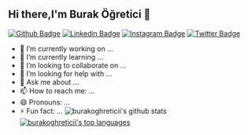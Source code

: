 ## Hi there,I'm Burak Öğretici 👋

[![Github Badge](https://img.shields.io/badge/-Github-000?style=quare&labelColor=000&logo=Github&logoColor=white&link=link)](https://github.com/burakogreticii) 
[![Linkedin Badge](https://img.shields.io/badge/-Linkedin-1988FF?style=flat-quare&labelColor=1988FF&logo=Linkedin&logoColor=white&link=link)](https://www.linkedin.com/in/burakogreticii/)
[![Instagram Badge](https://img.shields.io/badge/-Instagram-C13584?style=flat-quare&labelColor=C13584&logo=instagram&logoColor=white&link=link)](https://www.instagram.com/burakogreticii/?hl=tr) 
[![Twitter Badge](https://img.shields.io/badge/-Twitter-1FECFF?style=flat-quare&labelColor=1FECFF&logo=Twitter&logoColor=white&link=link)](https://twitter.com/burakogreticii) 

- 🔭 I’m currently working on ...
- 🌱 I’m currently learning ...
- 👯 I’m looking to collaborate on ...
- 🤔 I’m looking for help with ...
- 💬 Ask me about ...
- 📫 How to reach me: ...
- 😄 Pronouns: ...
- ⚡ Fun fact: ...
![burakoghreticii's github stats](https://github-readme-stats.vercel.app/api?username=burakogreticii&show_icons=true&theme=merko)
[![burakoghreticii's top languages](https://github-readme-stats.vercel.app/api/top-langs/?username=burakogreticii&theme=blue-green)](https://github.com/burakogreticii/github-readme-stats)



